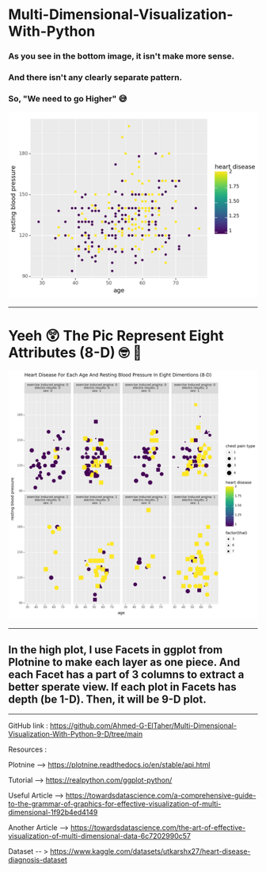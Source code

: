 # Multi-Dimensional-Visualization-With-Python

### As you see in the bottom image, it isn't make more sense. 

### And there isn't any clearly separate pattern.

### So, "We need to go Higher" 😅 

![](https://github.com/Ahmed-G-ElTaher/Multi-Dimensional-Visualization-With-Python-9-D/blob/main/output0.png)
______________________________________________________________________
# Yeeh 😲 The Pic Represent Eight Attributes (8-D) 🤓 📢 

![](https://github.com/Ahmed-G-ElTaher/Multi-Dimensional-Visualization-With-Python-9-D/blob/main/output.png)

_____________________________________________________________________


## In the high plot, I use Facets in ggplot from Plotnine to make each layer as one piece. And each Facet has a part of 3 columns to extract a better sperate view. If each plot in Facets has depth (be 1-D). Then, it will be 9-D plot. 

_______________________________________________________________________



GitHub link : https://github.com/Ahmed-G-ElTaher/Multi-Dimensional-Visualization-With-Python-9-D/tree/main 

 

Resources :

Plotnine  -->  https://plotnine.readthedocs.io/en/stable/api.html

Tutorial  -->  https://realpython.com/ggplot-python/

Useful Article  --> https://towardsdatascience.com/a-comprehensive-guide-to-the-grammar-of-graphics-for-effective-visualization-of-multi-dimensional-1f92b4ed4149

Another Article  --> https://towardsdatascience.com/the-art-of-effective-visualization-of-multi-dimensional-data-6c7202990c57

Dataset  -- >  https://www.kaggle.com/datasets/utkarshx27/heart-disease-diagnosis-dataset
 

